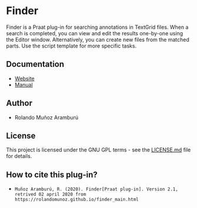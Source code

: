 # Finder

Finder is a Praat plug-in for searching annotations in TextGrid files. When a search is completed, you can view and edit the results one-by-one using the Editor window. Alternatively, you can create new files from the matched parts. Use the script template for more specific tasks.

## Documentation

- [Website](https://rolandomunoz.github.io/praat_tools/finder.html)
- [Manual](https://rolandomunoz.github.io/man/finder_man.pdf)

## Author

- Rolando Muñoz Aramburú

## License

This project is licensed under the GNU GPL terms - see the [LICENSE.md](https://gitlab.com/praat_plugins_rma/plugin_tokenizer/blob/master/LICENSE)
 file for details.

## How to cite this plug-in?

 - `Muñoz Aramburú, R. (2020). Finder[Praat plug-in]. Version 2.1, retrived 02 april 2020 from https://rolandomunoz.github.io/finder_main.html`
